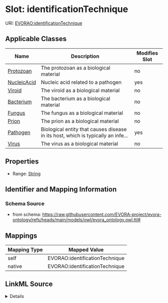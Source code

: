 

# Slot: identificationTechnique



URI: [EVORAO:identificationTechnique](https://raw.githubusercontent.com/EVORA-project/evora-ontology/refs/heads/main/models/owl/evora_ontology.owl.ttl#identificationTechnique)



<!-- no inheritance hierarchy -->





## Applicable Classes

| Name | Description | Modifies Slot |
| --- | --- | --- |
| [Protozoan](Protozoan.md) | The protozoan as a biological material |  no  |
| [NucleicAcid](NucleicAcid.md) | Nucleic acid related to a pathogen |  yes  |
| [Viroid](Viroid.md) | The viroid as a biological material |  no  |
| [Bacterium](Bacterium.md) | The bacterium as a biological material |  no  |
| [Fungus](Fungus.md) | The fungus as a biological material |  no  |
| [Prion](Prion.md) | The prion as a biological material |  no  |
| [Pathogen](Pathogen.md) | Biological entity that causes disease in its host, which is typically an infe... |  yes  |
| [Virus](Virus.md) | The virus as a biological material |  no  |







## Properties

* Range: [String](String.md)





## Identifier and Mapping Information







### Schema Source


* from schema: https://raw.githubusercontent.com/EVORA-project/evora-ontology/refs/heads/main/models/owl/evora_ontology.owl.ttl#




## Mappings

| Mapping Type | Mapped Value |
| ---  | ---  |
| self | EVORAO:identificationTechnique |
| native | EVORAO:identificationTechnique |




## LinkML Source

<details>
```yaml
name: identificationTechnique
from_schema: https://raw.githubusercontent.com/EVORA-project/evora-ontology/refs/heads/main/models/owl/evora_ontology.owl.ttl#
rank: 1000
alias: identificationTechnique
domain_of:
- Nucleic Acid
- Pathogen
range: string

```
</details>